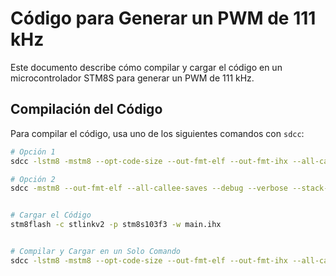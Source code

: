 # Código para Generar un PWM de 111 kHz

Este documento describe cómo compilar y cargar el código en un microcontrolador STM8S para generar un PWM de 111 kHz.

## Compilación del Código

Para compilar el código, usa uno de los siguientes comandos con `sdcc`:

```bash
# Opción 1
sdcc -lstm8 -mstm8 --opt-code-size --out-fmt-elf --out-fmt-ihx --all-callee-saves --debug --verbose --stack-auto --fverbose-asm --std-sdcc99 --nogcse --float-reent --no-peep -I./ -I./stm8s-sdcc/inc/ -DSTM8S003 ./main.c

# Opción 2
sdcc -mstm8 --out-fmt-elf --all-callee-saves --debug --verbose --stack-auto --fverbose-asm --float-reent --no-peep -I./ -I./stm8s-sdcc/inc/ -D STM8S003 ./main.c


# Cargar el Código
stm8flash -c stlinkv2 -p stm8s103f3 -w main.ihx


# Compilar y Cargar en un Solo Comando
sdcc -lstm8 -mstm8 --opt-code-size --out-fmt-elf --out-fmt-ihx --all-callee-saves --debug --verbose --stack-auto --std-sdcc99 --nogcse --float-reent --no-peep -I./ -I/archivos/stm8/stm8s-sdcc/inc/ -DSTM8S003 ./main.c && stm8flash -c stlinkv2 -p stm8s103f3 -w main.ihx

